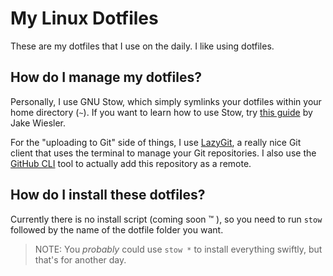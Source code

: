 # My Linux Dotfiles
These are my dotfiles that I use on the daily. I like using dotfiles.

## How do I manage my dotfiles?
Personally, I use GNU Stow, which simply symlinks your dotfiles within your home directory (`~`). If you want to learn how to use Stow, try [this guide](https://www.jakewiesler.com/blog/managing-dotfiles) by Jake Wiesler.

For the "uploading to Git" side of things, I use [LazyGit](https://github.com/jesseduffield/lazygit), a really nice Git client that uses the terminal to manage your Git repositories. I also use the [GitHub CLI](https://github.com/cli/cli) tool to actually add this repository as a remote.

## How do I install these dotfiles?
Currently there is no install script (coming soon :tm: ), so you need to run `stow` followed by the name of the dotfile folder you want.
> NOTE: You *probably* could use `stow *` to install everything swiftly, but that's for another day.
